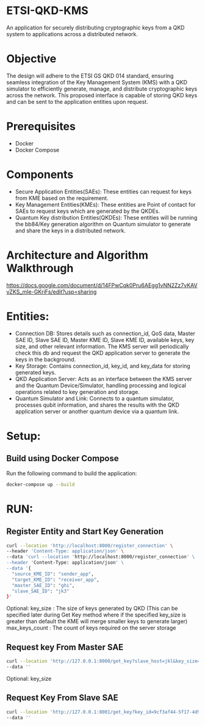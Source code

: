 # ETSI-QKD-KMS
An application for securely distributing cryptographic keys from a QKD system to applications across a distributed network.

# Objective
The design will adhere to the ETSI GS QKD 014 standard, ensuring seamless integration of the Key Management System (KMS) with a QKD simulator to efficiently generate, manage, and distribute cryptographic keys across the network. This proposed interface is capable of storing QKD keys and can be sent to the application entities upon request. 

# Prerequisites
- Docker
- Docker Compose

# Components
- Secure Application Entities(SAEs): These entities can request for keys from KME based on the requirement.
- Key Management Entities(KMEs): These entities are Point of contact for SAEs to request keys which are generated by the QKDEs.
- Quantum Key distribution Entities(QKDEs): These entities will be running the bb84/Key generation algorithm on Quantum simulator to generate and share the keys in a distributed network.

# Architecture and Algorithm Walkthrough
https://docs.google.com/document/d/14FPwCqk0Pru6AEgg1vNN2Zz7vKAVvZKS_mIe-GKriFs/edit?usp=sharing

# Entities:
- Connection DB: Stores details such as connection_id, QoS data, Master SAE ID, Slave SAE ID, Master KME ID, Slave KME ID, available keys, key size, and other relevant information. The KMS server will periodically check this db and request the QKD application server to generate the keys in the background.
- Key Storage: Contains connection_id, key_id, and key_data for storing generated keys.
- QKD Application Server: Acts as an interface between the KMS server and the Quantum Device/Simulator, handling processing and logical operations related to key generation and storage.
- Quantum Simulator and Link: Connects to a quantum simulator, processes qubit information, and shares the results with the QKD application server or another quantum device via a quantum link.

# Setup:

## Build using Docker Compose
Run the following command to build the application:
```sh
docker-compose up --build
```

# RUN:

## Register Entity and Start Key Generation
```sh
curl --location 'http://localhost:8000/register_connection' \
--header 'Content-Type: application/json' \
--data 'curl --location 'http://localhost:8000/register_connection' \
--header 'Content-Type: application/json' \
--data '{
  "source_KME_ID": "sender_app",
  "target_KME_ID": "receiver_app",
  "master_SAE_ID": "ghi",
  "slave_SAE_ID": "jk3"
}'

```
Optional: 
key_size : The size of keys generated by QKD (This can be specified later during Get Key method where if the specified key_size is greater than default the KME will merge smaller keys to generate larger)
max_keys_count : The count of keys required on the server storage

## Request key From Master SAE

```sh
curl --location 'http://127.0.0.1:8000/get_key?slave_host=jkl&key_size=128' \
--data ''
```

Optional:
key_size

## Request Key From Slave SAE

```sh
curl --location 'http://127.0.0.1:8001/get_key?key_id=9cf3af44-5f17-4d9b-afd6-b8e8cb055db1' \
--data ''
```
